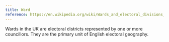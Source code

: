 ```yaml
---
title: Ward
reference: https://en.wikipedia.org/wiki/Wards_and_electoral_divisions_of_the_United_Kingdom
---
```

Wards in the UK are electoral districts represented by one or more councillors. They are the primary unit of English electoral geography.
